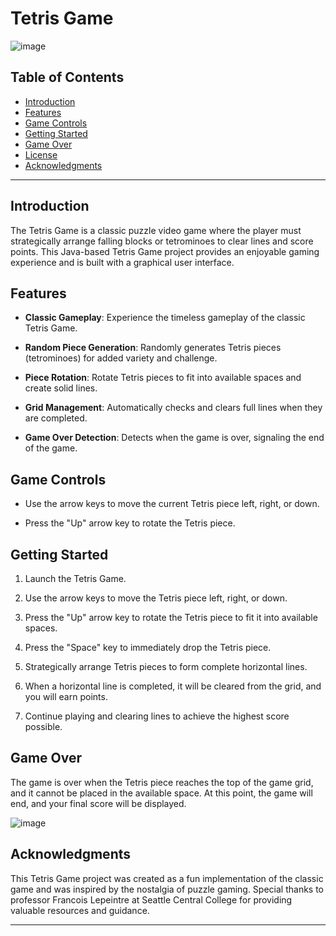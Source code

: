 # Tetris Game

![image](https://github.com/KhangMBui/Tetris/assets/114207962/1c650e4c-776d-4d20-9cc0-38d58bc29abe)


## Table of Contents

- [Introduction](#introduction)
- [Features](#features)
- [Game Controls](#game-controls)
- [Getting Started](#getting-started)
- [Game Over](#game-over)
- [License](#license)
- [Acknowledgments](#acknowledgments)

---

## Introduction

The Tetris Game is a classic puzzle video game where the player must strategically arrange falling blocks or tetrominoes to clear lines and score points. This Java-based Tetris Game project provides an enjoyable gaming experience and is built with a graphical user interface.

## Features

- **Classic Gameplay**: Experience the timeless gameplay of the classic Tetris Game.

- **Random Piece Generation**: Randomly generates Tetris pieces (tetrominoes) for added variety and challenge.

- **Piece Rotation**: Rotate Tetris pieces to fit into available spaces and create solid lines.

- **Grid Management**: Automatically checks and clears full lines when they are completed.

- **Game Over Detection**: Detects when the game is over, signaling the end of the game.

## Game Controls

- Use the arrow keys to move the current Tetris piece left, right, or down.

- Press the "Up" arrow key to rotate the Tetris piece.

## Getting Started

1. Launch the Tetris Game.

2. Use the arrow keys to move the Tetris piece left, right, or down.

3. Press the "Up" arrow key to rotate the Tetris piece to fit it into available spaces.

4. Press the "Space" key to immediately drop the Tetris piece.

5. Strategically arrange Tetris pieces to form complete horizontal lines.

6. When a horizontal line is completed, it will be cleared from the grid, and you will earn points.

7. Continue playing and clearing lines to achieve the highest score possible.

## Game Over

The game is over when the Tetris piece reaches the top of the game grid, and it cannot be placed in the available space. At this point, the game will end, and your final score will be displayed.

![image](https://github.com/KhangMBui/Tetris/assets/114207962/e5cdb708-1acc-49f6-a25c-5d86d84b5a6f)


## Acknowledgments

This Tetris Game project was created as a fun implementation of the classic game and was inspired by the nostalgia of puzzle gaming. Special thanks to professor Francois Lepeintre at Seattle Central College for providing valuable resources and guidance.

---

